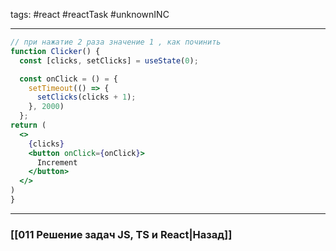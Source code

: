 tags: #react #reactTask #unknownINC 
___

```jsx
// при нажатие 2 раза значение 1 , как починить 
function Clicker() {
  const [clicks, setClicks] = useState(0);

  const onClick = () = {
    setTimeout(() => {
      setClicks(clicks + 1);
    }, 2000)
  };
return (
  <>
    {clicks}
    <button onClick={onClick}>
      Increment
    </button>
  </>
)
}
```

___
### [[011 Решение задач JS, TS и React|Назад]]